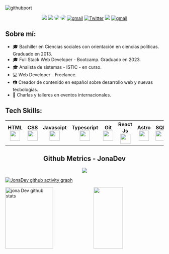 ![githubport](https://github.com/jonadeveloper/jonadeveloper/assets/59519580/3d170905-58ce-439b-bdb3-3092fbcff29e) 


<div align="center">
<a href="https://www.instagram.com/jona.dev_ok/" target="_blank"><img src="https://img.shields.io/badge/-Instagram-000?style=for-the-badge&logo=instagram&logoColor=white"></a> 
<a href="https://www.tiktok.com/@jonadev1990" target="_blank"><img src="https://img.shields.io/badge/TikTok-000?style=for-the-badge&logo=tiktok&logoColor=white" ></a>
<a href="https://www.youtube.com/@jonadeveloper" target="_blank"><img src="https://img.shields.io/badge/-youtube-000?style=for-the-badge&logo=youtube&logoColor=white" style="border-radius: 30px"></a>
<a href="patreon.com/JonaDev256" target="_blank"><img src="https://img.shields.io/badge/-patreon-000?style=for-the-badge&logo=patreon&logoColor=white" style="border-radius: 30px"></a>
<a href="https://www.twitch.tv/jonadev_ok" target="_blank"><img src="https://img.shields.io/badge/-twitch-000?logo=twitch&style=for-the-badge&logoColor=white" alt="gmail" /></a>
<a href="https://x.com/jonadev_ok" target="_blank"><img alt="Twitter" src="https://img.shields.io/badge/twitter-000?&style=for-the-badge&logo=twitter&logoColor=white" /></a>  
<a href="https://www.linkedin.com/@jonadev1990" target="_blank"><img src="https://img.shields.io/badge/linkedin-000?style=for-the-badge&logo=linkedin&logoColor=white" ></a>
<a href="mailto:jvillalva.sistemas@gmail.com" target="_blank"><img src="https://img.shields.io/badge/-gmail-000?logo=gmail&style=for-the-badge&logoColor=white" alt="gmail" /></a>
</div>

## Sobre mí:

- 🎓 Bachiller en Ciencias sociales con orientación en ciencias politicas. Graduado en 2013.
- 🎓 Full Stack Web Developer - Bootcamp. Graduado en 2023.
- 🎓 Analista de sistemas - ISTIC - en curso.
- 💻 Web Developer - Freelance.
- 📷 Creador de contenido en español sobre desarrollo web y nuevas tecbologias.
- 🎤 Charlas y talleres en eventos internacionales.

## Tech Skills:
<table width="1200px"> 
        <tr align="top">
            <td width="100px" align="center">
            <span><strong>HTML</strong></span><br>
            <img height="32" src="https://cdn.jsdelivr.net/gh/devicons/devicon/icons/html5/html5-original.svg">
            </td>
            <td width="100px" align="center">
            <span><strong>CSS</strong></span><br>
            <img height="32px" src="https://cdn.jsdelivr.net/gh/devicons/devicon/icons/css3/css3-original.svg">
            </td>
           <td width="100px" align="center">
            <span><strong>Javascipt</strong></span><br>
            <img height="32px" src="https://cdn.jsdelivr.net/gh/devicons/devicon/icons/javascript/javascript-original.svg">
            </td> 
            <td width="100px" align="center">
            <span><strong>Typescript</strong></span><br>
            <img height="32px" src="https://cdn.jsdelivr.net/gh/devicons/devicon/icons/typescript/typescript-original.svg">
            </td>
            <td width="100px" align="center">
            <span><strong>Git</strong></span><br>
            <img height="32px" src="https://cdn.jsdelivr.net/gh/devicons/devicon/icons/git/git-plain.svg">
            </td>
            <td width="100px" align="center">
            <span><strong>React Js</strong></span><br>
            <img height="32px" src="https://cdn.jsdelivr.net/gh/devicons/devicon/icons/react/react-original.svg">
            </td>
            <td width="100px" align="center">
            <span><strong>Astro</strong></span><br>
            <img height="32px" src="https://cdn.jsdelivr.net/gh/devicons/devicon/icons/astro/astro-original.svg">
            </td>
            <td width="100px" align="center">
            <span><strong>SQL</strong></span><br>
            <img height="32px" src="https://cdn.jsdelivr.net/gh/devicons/devicon/icons/mysql/mysql-original.svg">
            </td>
            <td width="100px" align="center">
            <span><strong>PostgreSQL</strong></span><br>
            <img height="32px" src="https://cdn.jsdelivr.net/gh/devicons/devicon/icons/postgresql/postgresql-original.svg">
            </td>
        </tr>
</table>

<h2 align="center">Github Metrics - JonaDev </h2><p align="center">

<p align="center">
 <img  src="https://github-readme-streak-stats.herokuapp.com?user=jonadev-ok&theme=tokyonight_duo&hide_border=true"
</p>
  
[![JonaDev github activity graph](https://github-readme-activity-graph.vercel.app/graph?username=jonadev-ok&bg_color=0d1117&color=ffffff&line=00b3ff&point=f9fafa&area=true&hide_border=true)](https://github.com/ashutosh00710/github-readme-activity-graph)

<div>  
  <img width="55%" height="195px" src="https://github-readme-stats.vercel.app/api?username=jonadev-ok&show_icons=true&count_private=true&hide_border=true&title_color=02D9F7FF&icon_color=02D9F7FF&text_color=c9d1d9&bg_color=0d1117" alt="jona Dev github stats" /> 
  
  <img width="43%" height="195px" src="https://github-readme-stats.vercel.app/api/top-langs/?username=jonadev-ok&layout=compact&hide_border=true&title_color=02D9F7FF&text_color=02D9F7FF&bg_color=0d1117" />
</div> 
